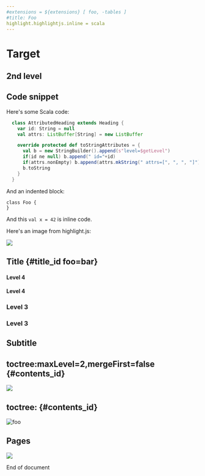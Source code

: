 ```yaml
---
#extensions = ${extensions} [ foo, -tables ]
#title: Foo
highlight.highlightjs.inline = scala
---
```

# Target

## 2nd level

## Code snippet

Here's some Scala code:

```scala
  class AttributedHeading extends Heading {
    var id: String = null
    val attrs: ListBuffer[String] = new ListBuffer

    override protected def toStringAttributes = {
      val b = new StringBuilder().append(s"level=$getLevel")
      if(id ne null) b.append(" id="+id)
      if(attrs.nonEmpty) b.append(attrs.mkString(" attrs=[", ", ", "]"))
      b.toString
    }
  }
```

And an indented block:

    class Foo {
    }

And this `val x = 42` is inline code.

Here's an image from highlight.js:

![](webjar:/highlight.js/styles/brown-papersq.png)

Title     {#title_id foo=bar}
-----

#### Level 4

#### Level 4

### Level 3

### Level 3

Subtitle
--------

## toctree:maxLevel=2,mergeFirst=false {#contents_id} ##

![](toctree:maxLevel=2,mergeFirst=false)

## toctree: {#contents_id} ##

![foo](toctree: "bar")

## Pages

![](toctree:maxlevel=0,mergefirst=false)

End of document
